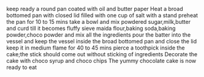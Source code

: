 keep ready a round pan coated with oil and butter paper
Heat a broad bottomed pan with closed lid filled with one cup of salt with a stand
preheat the pan for 10 to 15 mins
take a bowl and mix powdered sugar,milk,butter and curd till it becomes fluffy
sieve maida flour,baking soda,baking powder,choco powder and mix all the ingredients
pour the batter into the vessel and keep the vessel inside the broad bottomed pan and close the lid
keep it in medium flame for 40 to 45 mins
pierce a toothpick inside the cake;the stick should come out without sticking of ingredients
Decorate the cake with choco syrup and choco chips
The yummy chocolate cake is now ready to eat
